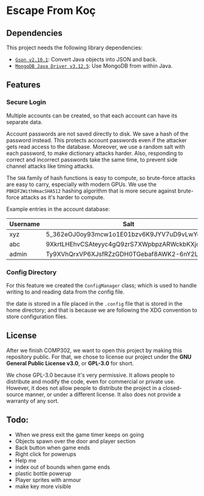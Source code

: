 # Escape From Koç

## Dependencies

This project needs the following library dependencies:

- [`Gson v2.10.1`](https://github.com/google/gson/releases/tag/gson-parent-2.10.1): Convert Java objects into JSON and back.
- [`MongoDB Java Driver v3.12.5`](https://mvnrepository.com/artifact/org.mongodb/mongo-java-driver/3.12.5): Use MongoDB from within Java.

## Features

### Secure Login

Multiple accounts can be created, so that each account can have its separate
data.

Account passwords are not saved directly to disk. We save a hash of the password
instead. This protects account passwords even if the attacker gets read access
to the database. Moreover, we use a random salt with each password, to make
dictionary attacks harder. Also, responding to correct and incorrect passwords
take the same time, to prevent side channel attacks like timing attacks.

The `SHA` family of hash functions is easy to compute, so brute-force attacks are
easy to carry, especially with modern GPUs. We use the `PBKDF2WithHmacSHA512`
hashing algorithm that is more secure against brute-force attacks as it's harder
to compute.

Example entries in the account database:

| Username | Salt                                         | Hash                                         |
|----------|----------------------------------------------|----------------------------------------------|
| xyz      | 5_362eOJ0oy93mcw1o1E01bzv6K9JYV7uD9vLwYcLgE  | SHrmP_3BYqL0njmhyEkEo3v9O7G3m03g7niki3WvMpM  |
| abc      | 9XkrtLHEhvCSAteyyc4gQ9zrS7XWpbpzARWckbKXjoU  | mT3Gvj6PYxhyNBnbQnXvhPgBw_oaN_rHF4IACslVxBk  |
| admin    | Ty9XVhQrxVP6XJsfRZzGDH0TGebaf8AWK2-6nY2LsZs  | qOe_yN8RGfTPuPA588JIz2wKL3Qu62ToJdyugBN3PP0  |

### Config Directory

For this feature we created the `ConfigManager` class; which is 
used to handle writing to and reading data from the config file.

the date is stored in a file placed in the `.config` file that is stored
in the home directory; and that is because we are following the XDG
convention to store configuration files.

## License

After we finish COMP302, we want to open this project by making this repository
public. For that, we chose to license our project under the **GNU General Public
License v3.0**, or **GPL-3.0** for short.

We chose GPL-3.0 because it's very permissive. It allows people to distribute
and modify the code, even for commercial or private use. However, it does not
allow people to distribute the project in a closed-source manner, or under a
different license. It also does not provide a warranty of any sort.

## Todo:

- When we press exit the game timer keeps on going
- Objects spawn over the door and player section
- Back button when game ends
- Right click for powerups
- Help me
- index out of bounds when game ends
- plastic bottle powerup
- Player sprites with armour
- make key more visible
